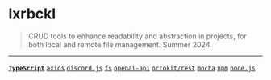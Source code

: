 # lxrbckl
> CRUD tools to enhance readability and abstraction in projects, for both local and remote file management. Summer 2024.

---

[**`TypeScript`**]()
[`axios`]()
[`discord.js`]()
[`fs`]()
[`openai-api`]()
[`octokit/rest`]()
[`mocha`]()
[`npm`]()
[`node.js`]()

# 
